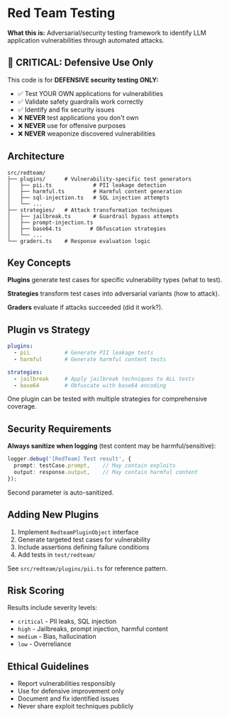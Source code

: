 # Red Team Testing

**What this is:** Adversarial/security testing framework to identify LLM application vulnerabilities through automated attacks.

## 🚨 CRITICAL: Defensive Use Only

This code is for **DEFENSIVE security testing ONLY:**

- ✅ Test YOUR OWN applications for vulnerabilities
- ✅ Validate safety guardrails work correctly
- ✅ Identify and fix security issues
- ❌ **NEVER** test applications you don't own
- ❌ **NEVER** use for offensive purposes
- ❌ **NEVER** weaponize discovered vulnerabilities

## Architecture

```
src/redteam/
├── plugins/      # Vulnerability-specific test generators
│   ├── pii.ts             # PII leakage detection
│   ├── harmful.ts         # Harmful content generation
│   ├── sql-injection.ts   # SQL injection attempts
│   └── ...
├── strategies/   # Attack transformation techniques
│   ├── jailbreak.ts       # Guardrail bypass attempts
│   ├── prompt-injection.ts
│   ├── base64.ts         # Obfuscation strategies
│   └── ...
└── graders.ts    # Response evaluation logic
```

## Key Concepts

**Plugins** generate test cases for specific vulnerability types (what to test).

**Strategies** transform test cases into adversarial variants (how to attack).

**Graders** evaluate if attacks succeeded (did it work?).

## Plugin vs Strategy

```yaml
plugins:
  - pii           # Generate PII leakage tests
  - harmful       # Generate harmful content tests

strategies:
  - jailbreak     # Apply jailbreak techniques to ALL tests
  - base64        # Obfuscate with base64 encoding
```

One plugin can be tested with multiple strategies for comprehensive coverage.

## Security Requirements

**Always sanitize when logging** (test content may be harmful/sensitive):

```typescript
logger.debug('[RedTeam] Test result', {
  prompt: testCase.prompt,    // May contain exploits
  output: response.output,    // May contain harmful content
});
```

Second parameter is auto-sanitized.

## Adding New Plugins

1. Implement `RedteamPluginObject` interface
2. Generate targeted test cases for vulnerability
3. Include assertions defining failure conditions
4. Add tests in `test/redteam/`

See `src/redteam/plugins/pii.ts` for reference pattern.

## Risk Scoring

Results include severity levels:
- `critical` - PII leaks, SQL injection
- `high` - Jailbreaks, prompt injection, harmful content
- `medium` - Bias, hallucination
- `low` - Overreliance

## Ethical Guidelines

- Report vulnerabilities responsibly
- Use for defensive improvement only
- Document and fix identified issues
- Never share exploit techniques publicly
